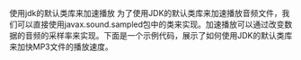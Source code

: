 


使用jdk的默认类库来加速播放
为了使用JDK的默认类库来加速播放音频文件，我们可以直接使用javax.sound.sampled包中的类来实现。加速播放可以通过改变数据的音频的采样率来实现。下面是一个示例代码，展示了如何使用JDK的默认类库来加快MP3文件的播放速度。